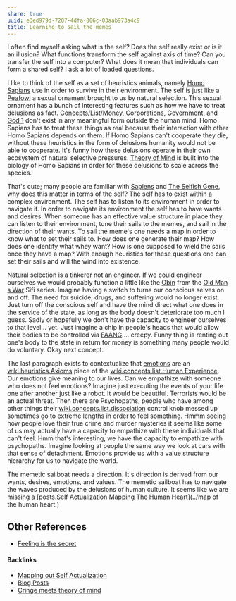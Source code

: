 ```yaml
---
share: true
uuid: e3ed979d-7207-4dfa-806c-03aab973a4c9
title: Learning to sail the memes
---
```

I often find myself asking what is the self? Does the self really exist or is it an illusion? What functions transform the self against axis of time? Can you transfer the self into a computer? What does it mean that individuals can form a shared self? I ask a lot of loaded questions.

I like to think of the self as a set of heuristics animals, namely [Homo Sapians](../73b4f635-d2cd-4482-a13f-ec65bb12f255) use in order to survive in their environment. The self is just like a [Peafowl](../b5376a11-140c-4854-87e9-3bfe1b117512) a sexual ornament brought to us by natural selection. This sexual ornament has a bunch of interesting features such as how we have to treat delusions as fact. [Concepts/List/Money](../Concepts/List/Money), [Corporations](../86653701-e0a0-4650-a202-4a5cca00b49b), [Government](../3dc06628-1344-4d36-b4b1-1c02c60fb362), and [God 1](../3eec4ea8-b270-4b16-9bfa-8e9818e43c58) don't exist in any meaningful form outside the human mind. Homo Sapians has to treat these things as real because their interaction with other Homo Sapians depends on them. If Homo Sapians can't cooperate they die, without these heuristics in the form of delusions humanity would not be able to cooperate. It's funny how these delusions operate in their own ecosystem of natural selective pressures. [Theory of Mind](../4112ed67-47cb-4c85-a8f5-3530d70fcf01) is built into the biology of Homo Sapians in order for these delusions to scale across the species.

That's cute; many people are familiar with [Sapiens](../816c0ab2-1934-4642-89fd-1bc1edd96961) and [The Selfish Gene](../7209bc84-901d-4ab0-a15f-d74edcf7dc21), why does this matter in terms of the self? The self has to exist within a complex environment. The self has to listen to its environment in order to navigate it. In order to navigate its environment the self has to have wants and desires. When someone has an effective value structure in place they can listen to their environment, tune their sails to the memes, and sail in the direction of their wants. To sail the meme's one needs a map in order to know what to set their sails to. How does one generate their map? How does one identify what whey want? How is one supposed to wield the sails once they have a map? With enough heuristics for these questions one can set their sails and will the wind into existence.

Natural selection is a tinkerer not an engineer. If we could engineer ourselves we would probably function a little like the [Obin](../7e98de5e-7826-4d0d-ba60-81ea6bec5355) from the [Old Man s War](../a4b61ba6-0298-4022-a2e2-9901cc8aebe0) Sifi series. Imagine having a switch to turns our conscious selves on and off. The need for suicide, drugs, and suffering would no longer exist. Just turn off the conscious self and have the mind direct what one does in the service of the state, as long as the body doesn't deteriorate too much I guess. Sadly or hopefully we don't have the capacity to engineer ourselves to that level... yet. Just imagine a chip in people's heads that would allow their bodies to be controlled via [FAANG](../6472852f-3e10-4551-941d-95a970870d7c).... creepy. Funny thing is renting out one's body to the state in return for money is something many people would do voluntary. Okay next concept.

The last paragraph exists to contextualize that [emotions](../0004d9a2-4b2e-4add-87c3-5bacafce1763) are an [wiki.heuristics.Axioms](../1db708e2-6a7b-4ba6-8d28-b891508f3c45) piece of the [wiki.concepts.list.Human Experience](../acdeb331-05b1-4e62-8faa-1a090dc1466d). Our emotions give meaning to our lives. Can we empathize with someone who does not feel emotions? Imagine just executing the events of your life one after another just like a robot. It would be beautiful. Terrorists would be an actual threat. Then there are Psychopaths, people who have among other things their [wiki.concepts.list.dissociation](../2884e45d-0ba4-48f6-b8e0-1e0e8e7267cc) control knob messed up sometimes go to extreme lengths in order to feel something. Hmmm seeing how people love their true crime and murder mysteries it seems like some of us may actually have a capacity to empathize with these individuals that can't feel. Hmm that's interesting, we have the capacity to empathize with psychopaths. Imagine looking at people the same way we look at cars with that sense of detachment. Emotions provide us with a value structure hierarchy for us to navigate the world.

The memetic sailboat needs a direction. It's direction is derived from our wants, desires, emotions, and values. The memetic sailboat has to navigate the waves produced by the delusions of human culture. It seems like we are missing a [posts.Self Actualization.Mapping The Human Heart](../map of the human heart.)

## Other References

* [Feeling is the secret](../d3a532e8-2278-4306-a8cf-10102894457a)

<!-- 
[Concepts.list.Personal Legend](../c40839b6-4800-4114-82c2-616f63dad575)

Autistic Geniuses in academia and the programmer are different

* What type of disclaimer should we put on stuff
* Just Organizers, or Participants
* How do you inform the participants
* Guppy interface is a markov blanket
* Post it myself

Do sociopaths just have their emotion's offline because their wiring is messed up causing them to constantly disassociate. 
-->


#### Backlinks

* [Mapping out Self Actualization](/6d0bbf21-e1ea-4a09-9597-ec479b998235)
* [Blog Posts](/3d59d5cc-de9f-42d3-96fd-e4bb02710a33)
* [Cringe meets theory of mind](/cef3066c-8a14-467b-979e-9036068e3653)